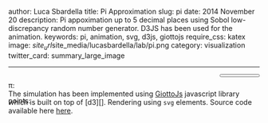 author: Luca Sbardella
title: Pi Approximation
slug: pi
date: 2014 November 20
description: Pi appoximation up to 5 decimal places using Sobol low-discrepancy random number generator. D3JS has been used for the animation.
keywords: pi, animation, svg, d3js, giottojs
require_css: katex
image: $site_url$site_media/lucasbardella/lab/pi.png
category: visualization
twitter_card: summary_large_image

---

<div class="container">
    <div class="row" data-ng-controller="GiottoCtrl">
        <div class="col-sm-12">
            <div class="center-block" style="max-width: 800px; width: 100%; position: relative">
                <div data-require="$site_url$site_media/lucasbardella/lab/pi.js" data-giotto-viz></div>
                <div style="position: absolute; top: 0; left: 0">
                    <p>&pi;: <span ng-bind="pi"></span></p>
                    <p>points: <span ng-bind="total"></span></p>
                </div>
                <div style="position: absolute; top: 0; right: 0">
                    <button class="btn btn-primary" ng-click="animate()" ng-bind="action" style="width: 80px"></button>
                </div>
            </div>
        </div>
    </div>
</div>

<br>

The simulation has been implemented using [GiottoJs](http://quantmind.github.io/giotto/)
javascript library which is built on top of [d3][].
Rendering using `svg` elements. Source code available here
<a href="$site_url$site_media/lucasbardella/lab/pi.js" target="_self">here</a>.

